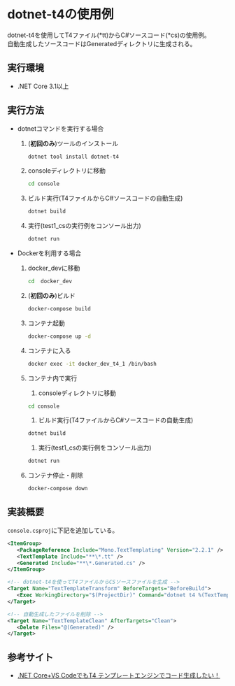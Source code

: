 dotnet-t4の使用例
===
dotnet-t4を使用してT4ファイル(*tt)からC#ソースコード(*cs)の使用例。  
自動生成したソースコードはGeneratedディレクトリに生成される。

## 実行環境
* .NET Core 3.1以上

## 実行方法
* dotnetコマンドを実行する場合
   1. (**初回のみ**)ツールのインストール  
      ```sh
      dotnet tool install dotnet-t4
      ```

   1. consoleディレクトリに移動  
      ```sh
      cd console
      ```

   1. ビルド実行(T4ファイルからC#ソースコードの自動生成)  
      ```sh
      dotnet build
      ```

   1. 実行(test1_csの実行例をコンソール出力)  
      ```sh
      dotnet run
      ```

* Dockerを利用する場合
  1. docker_devに移動  
     ```sh
     cd  docker_dev
     ```

  1. (**初回のみ**)ビルド  
     ```sh
     docker-compose build
     ```

  1. コンテナ起動  
     ```sh
     docker-compose up -d
     ```

  1. コンテナに入る  
     ```sh
     docker exec -it docker_dev_t4_1 /bin/bash
     ```

  1. コンテナ内で実行 
     1. consoleディレクトリに移動  
     ```sh
     cd console
     ```

     1. ビルド実行(T4ファイルからC#ソースコードの自動生成)  
     ```sh
     dotnet build
     ```

     1. 実行(test1_csの実行例をコンソール出力)  
     ```sh
     dotnet run
     ```

  1. コンテナ停止・削除  
     ```sh
     docker-compose down
     ```

## 実装概要
```console.csproj```に下記を追加している。
```XML
<ItemGroup>
   <PackageReference Include="Mono.TextTemplating" Version="2.2.1" />
   <TextTemplate Include="**\*.tt" />
   <Generated Include="**\*.Generated.cs" />
</ItemGroup>

<!-- dotnet-t4を使ってT4ファイルからCSソースファイルを生成 -->
<Target Name="TextTemplateTransform" BeforeTargets="BeforeBuild">
   <Exec WorkingDirectory="$(ProjectDir)" Command="dotnet t4 %(TextTemplate.Identity) -c $(RootNameSpace).%(TextTemplate.Filename) -o Generated/%(TextTemplate.Filename).Generated.cs" />
</Target>

<!-- 自動生成したファイルを削除 -->
<Target Name="TextTemplateClean" AfterTargets="Clean">
   <Delete Files="@(Generated)" />
</Target>
```

## 参考サイト
* [.NET Core+VS CodeでもT4 テンプレートエンジンでコード生成したい！](https://qiita.com/nogic1008/items/2c4049d43a11e83df15b)